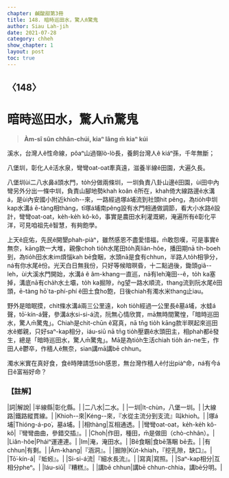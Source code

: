 ```yaml
---
chapter: 鹹酸甜第3冊
title: 148. 暗時巡田水，驚人m̄驚鬼
author: Siau Lah-jih
date: 2021-07-28
category: chheh
show_chapter: 1
layout: post
toc: true
---
```


## 〈148〉
# 暗時巡田水，驚人m̄驚鬼
> **Àm-sî sûn chhân-chúi, kiaⁿ lâng m̄ kiaⁿ kúi**
 
溪水，台灣人ê性命線，pôaⁿ山過嶺lò-lò長，養飼台灣人ê kiáⁿ孫，千年無斷；

八堡圳，彰化人ê活水泉，彎彎oat-oat牽真遠，滋養半線ê田園，大遍久長。

八堡圳ùi二八水鼻á頭水門，to̍h分做兩條圳，一圳負責八卦山邊ê田園，ùi田中內彎另外分出一條中圳，負責山腳地勢khah koân ê所在，khah倚大線路邊ê水溝á，是ùi內安國小附近khioh--來，一路經過塚á埔流到社頭hit pêng，為tio̍h中圳kap水溝á ē-tàng相thàng，tī塚á埔南pêng設有水門相通做調節，看大小水路ê設計，彎彎oat-oat，ke̍h-ke̍h kô-kô，事實是農田水利灌溉網，淹遍所有ê彰化平洋，可見咱祖先ê智慧，有夠飽學。

上天ê庇佑，先民ê開墾phah-piàⁿ，雖然感恩不盡愛惜福，m̄敢怨嘆，可是事實ê無奈，kāng款一大堆，親像choh tio̍h水尾田to̍h真liân-hôe，播田期nā tih-boeh到，為tio̍h田水未im煩惱kah bē食睏，水頭nā是食有chhun，半路人to̍h相爭分，ná有你水尾ê份。光天白日無我份，只好等候暗暝昏，十二點過後，鋤頭giâ--leh，ùi大溪水門開始，水溝á ê âm-khang一直巡，nā有leh淹田--ê，to̍h ka塞掉，溝底nā有cha̍h水土壩，to̍h ka掘隙，ǹg望一路水順流，thang流到阮水尾ê田頭，ē-tàng hō͘ ta-phí-phí ê田土食ho͘飽，日後chiah有濁水米thang止iau。

野外是暗眠摸，chit條水溝á兩三公里遠，koh tio̍h經過一公里長ê墓á埔，水蛙á聲，tō͘-kín-á聲，參溝á水si-si-á流，阮無心情欣賞，mā無時間驚惶，「暗時巡田水，驚人m̄驚鬼」。Chiah是chit-chūn ê寫真，nā tn̄g tio̍h kāng款半暝起來巡田水ê鄉親，只好saⁿ-kap相分，iáu-siū nā tn̄g tio̍h壓霸ê水頭田主，相phah都ē發生，總是「暗時巡田水，驚人m̄驚鬼」。Mā是為tio̍h生活chiah tio̍h án-ne生，作田人ê鬱卒，作穡人ê無奈，sian講mā講bē chhun。

濁水米實在真好食，食ê時陣請恁tio̍h感恩，無台灣作穡人ê付出piàⁿ命，ná有今á日ê富裕好命？

 
### 【註解】

|詞|解說|
|半線縣|彰化縣。|
|二八水|二水。|
|一圳|It-chùn，八堡一圳。|
|大線路|鐵路縱貫線。|
|Khioh--來|Kéng--來，『水從主流分到支流』叫khioh。|
|塚á埔|Thióng-á-po͘，墓á埔。|
|相thàng|互相通透。|
|彎彎oat-oat，ke̍h-ke̍h kô-kô|『彎彎曲曲，參錯交插』。|
|Choh|作田，種田，m̄是做田（chò-chhân）。|
|Liân-hôe|Pháiⁿ運連連。|
|Im|淹，淹田水。|
|Bē食睏|食bē落睏 bē去。|
|有chhun|有剩。|
|Âm-khang|『涵洞』。|
|掘隙|Ku̍t-khiah，『挖孔隙，缺口』。|
|Tō͘-kín-á|『蚯蚓』。|
|Si-si-á流|『細水長流』。|
|寫真|寫照。|
|Saⁿ-kap相分|互相分pheⁿ。|
|Iáu-siū|『糟糕』。|
|講bē chhun|講bē chhun-chhia，講bē分明。|
